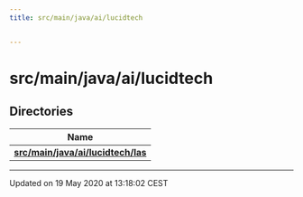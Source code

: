 ```yaml
---
title: src/main/java/ai/lucidtech


---
```


# src/main/java/ai/lucidtech





## Directories

| Name           |
| -------------- |
| **[src/main/java/ai/lucidtech/las](Files/dir_edbd7bf84c19d73490db225d5510e2ac.md#dir-src/main/java/ai/lucidtech/las)**  |


















-------------------------------

Updated on 19 May 2020 at 13:18:02 CEST
